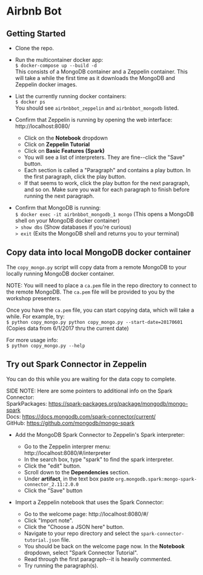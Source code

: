 # Airbnb Bot
## Getting Started
* Clone the repo.
* Run the multicontainer docker app:  
`$ docker-compose up --build -d`  
This consists of a MongoDB container and a Zeppelin container.  This will take a while the first time as it downloads the MongoDB and Zeppelin docker images.

* List the currently running docker containers:  
`$ docker ps`  
You should see `airbnbbot_zeppelin` and `airbnbbot_mongodb` listed.

* Confirm that Zeppelin is running by opening the web interface: http://localhost:8080/
  * Click on the **Notebook** dropdown
  * Click on **Zeppelin Tutorial**
  * Click on **Basic Features (Spark)**
  * You will see a list of interpreters. They are fine--click the "Save" button.
  * Each section is called a "Paragraph" and contains a play button.  In the first paragraph, click the play button.
  * If that seems to work, click the play button for the next paragraph, and so on.  Make sure you wait for each paragraph to finish before running the next paragraph.
* Confirm that MongoDB is running:  
`$ docker exec -it airbnbbot_mongodb_1 mongo` (This opens a MongoDB shell on your MongoDB docker container)  
`> show dbs` (Show databases if you're curious)  
`> exit` (Exits the MongoDB shell and returns you to your terminal)  

## Copy data into local MongoDB docker container
The `copy_mongo.py` script will copy data from a remote MongoDB to your locally running MongoDB docker container.

NOTE: You will need to place a `ca.pem` file in the repo directory to connect to the remote MongoDB.  The `ca.pem` file will be provided to you by the workshop presenters.

Once you have the `ca.pem` file, you can start copying data, which will take a while.  For example, try:  
`$ python copy_mongo.py python copy_mongo.py --start-date=20170601` (Copies data from 6/1/2017 thru the current date)

For more usage info:  
`$ python copy_mongo.py --help`

## Try out Spark Connector in Zeppelin
You can do this while you are waiting for the data copy to complete.

SIDE NOTE: Here are some pointers to additional info on the Spark Connector:  
SparkPackages: https://spark-packages.org/package/mongodb/mongo-spark  
Docs: https://docs.mongodb.com/spark-connector/current/  
GitHub: https://github.com/mongodb/mongo-spark

* Add the MongoDB Spark Connector to Zeppelin's Spark interpreter:
  * Go to the Zeppelin interprer menu: http://localhost:8080/#/interpreter
  * In the search box, type "spark" to find the spark interpreter.
  * Click the "edit" button.
  * Scroll down to the **Dependencies** section.
  * Under **artifact**, in the text box paste `org.mongodb.spark:mongo-spark-connector_2.11:2.0.0`
  * Click the "Save" button

* Import a Zeppelin notebook that uses the Spark Connector:
  * Go to the welcome page: http://localhost:8080/#/
  * Click "Import note".
  * Click the "Choose a JSON here" button.
  * Navigate to your repo directory and select the `spark-connector-tutorial.json` file.
  * You should be back on the welcome page now.  In the **Notebook** dropdown, select "Spark Connector Tutorial".
  * Read through the first paragraph--it is heavily commented.
  * Try running the paragraph(s).
